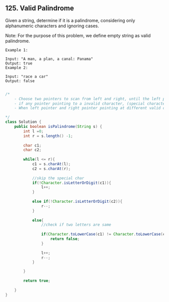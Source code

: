## 125. Valid Palindrome

Given a string, determine if it is a palindrome, considering only alphanumeric characters and ignoring cases.

Note: For the purpose of this problem, we define empty string as valid palindrome.

```
Example 1:

Input: "A man, a plan, a canal: Panama"
Output: true
Example 2:

Input: "race a car"
Output: false
```

```Java

/*
    - Choose two pointers to scan from left and right, until the left pointer meets the right pointer.
    - if any pointer pointing to a invalid character, (special character, space) it skip this character.
    - When left pointer and right pointer pointing at different valid character, we exit and return false.

*/
class Solution {
    public boolean isPalindrome(String s) {
        int l =0;
        int r = s.length() -1;
        
        char c1;
        char c2;
        
        while(l <= r){
            c1 = s.charAt(l);
            c2 = s.charAt(r);
            
            //skip the special char
            if(!Character.isLetterOrDigit(c1)){
                l++;
            }
            
            else if(!Character.isLetterOrDigit(c2)){
                r--;
            }
            
            else{
                //check if two letters are same
                
                if(Character.toLowerCase(c1) != Character.toLowerCase(c2)){
                    return false;
                }
                                       
                l++;
                r--;
            }

        }
        
        return true;
        
    }
}
```